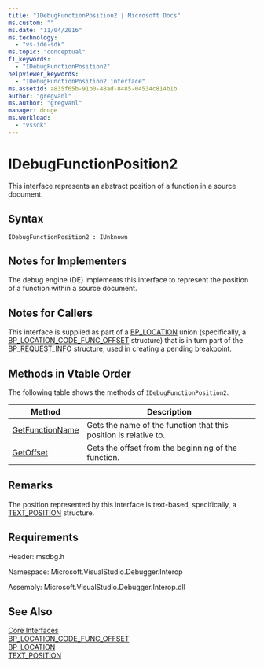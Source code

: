 ```yaml
---
title: "IDebugFunctionPosition2 | Microsoft Docs"
ms.custom: ""
ms.date: "11/04/2016"
ms.technology: 
  - "vs-ide-sdk"
ms.topic: "conceptual"
f1_keywords: 
  - "IDebugFunctionPosition2"
helpviewer_keywords: 
  - "IDebugFunctionPosition2 interface"
ms.assetid: a835f65b-91b0-48ad-8485-04534c814b1b
author: "gregvanl"
ms.author: "gregvanl"
manager: douge
ms.workload: 
  - "vssdk"
---
```

# IDebugFunctionPosition2
This interface represents an abstract position of a function in a source document.  
  
## Syntax  
  
```  
IDebugFunctionPosition2 : IUnknown  
```  
  
## Notes for Implementers  
 The debug engine (DE) implements this interface to represent the position of a function within a source document.  
  
## Notes for Callers  
 This interface is supplied as part of a [BP_LOCATION](../../../extensibility/debugger/reference/bp-location.md) union (specifically, a [BP_LOCATION_CODE_FUNC_OFFSET](../../../extensibility/debugger/reference/bp-location-code-func-offset.md) structure) that is in turn part of the [BP_REQUEST_INFO](../../../extensibility/debugger/reference/bp-request-info.md) structure, used in creating a pending breakpoint.  
  
## Methods in Vtable Order  
 The following table shows the methods of `IDebugFunctionPosition2`.  
  
|Method|Description|  
|------------|-----------------|  
|[GetFunctionName](../../../extensibility/debugger/reference/idebugfunctionposition2-getfunctionname.md)|Gets the name of the function that this position is relative to.|  
|[GetOffset](../../../extensibility/debugger/reference/idebugfunctionposition2-getoffset.md)|Gets the offset from the beginning of the function.|  
  
## Remarks  
 The position represented by this interface is text-based, specifically, a [TEXT_POSITION](../../../extensibility/debugger/reference/text-position.md) structure.  
  
## Requirements  
 Header: msdbg.h  
  
 Namespace: Microsoft.VisualStudio.Debugger.Interop  
  
 Assembly: Microsoft.VisualStudio.Debugger.Interop.dll  
  
## See Also  
 [Core Interfaces](../../../extensibility/debugger/reference/core-interfaces.md)   
 [BP_LOCATION_CODE_FUNC_OFFSET](../../../extensibility/debugger/reference/bp-location-code-func-offset.md)   
 [BP_LOCATION](../../../extensibility/debugger/reference/bp-location.md)   
 [TEXT_POSITION](../../../extensibility/debugger/reference/text-position.md)